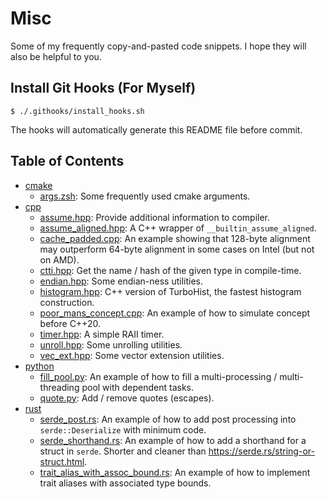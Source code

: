 # Misc

Some of my frequently copy-and-pasted code snippets. I hope they will also be helpful to you.

## Install Git Hooks (For Myself)

```console
$ ./.githooks/install_hooks.sh
```

The hooks will automatically generate this README file before commit.

## Table of Contents

- [cmake](./cmake)
  - [args.zsh](./cmake/args.zsh): Some frequently used cmake arguments.
- [cpp](./cpp)
  - [assume.hpp](./cpp/assume.hpp): Provide additional information to compiler.
  - [assume_aligned.hpp](./cpp/assume_aligned.hpp): A C++ wrapper of `__builtin_assume_aligned`.
  - [cache_padded.cpp](./cpp/cache_padded.cpp): An example showing that 128-byte alignment may outperform 64-byte alignment in some cases on Intel (but not on AMD).
  - [ctti.hpp](./cpp/ctti.hpp): Get the name / hash of the given type in compile-time.
  - [endian.hpp](./cpp/endian.hpp): Some endian-ness utilities.
  - [histogram.hpp](./cpp/histogram.hpp): C++ version of TurboHist, the fastest histogram construction.
  - [poor_mans_concept.cpp](./cpp/poor_mans_concept.cpp): An example of how to simulate concept before C++20.
  - [timer.hpp](./cpp/timer.hpp): A simple RAII timer.
  - [unroll.hpp](./cpp/unroll.hpp): Some unrolling utilities.
  - [vec_ext.hpp](./cpp/vec_ext.hpp): Some vector extension utilities.
- [python](./python)
  - [fill_pool.py](./python/fill_pool.py): An example of how to fill a multi-processing / multi-threading pool with dependent tasks.
  - [quote.py](./python/quote.py): Add / remove quotes (escapes).
- [rust](./rust)
  - [serde_post.rs](./rust/serde_post.rs): An example of how to add post processing into `serde::Deserialize` with minimum code.
  - [serde_shorthand.rs](./rust/serde_shorthand.rs): An example of how to add a shorthand for a struct in `serde`. Shorter and cleaner than https://serde.rs/string-or-struct.html.
  - [trait_alias_with_assoc_bound.rs](./rust/trait_alias_with_assoc_bound.rs): An example of how to implement trait aliases with associated type bounds.